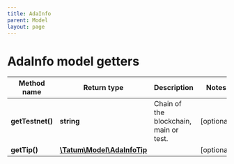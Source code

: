 ```yaml
---
title: AdaInfo
parent: Model
layout: page
---
```


# AdaInfo model getters

Method name | Return type | Description | Notes
------------ | ------------- | ------------- | -------------
**getTestnet()** | **string** | Chain of the blockchain, main or test. | [optional]
**getTip()** | [**\Tatum\Model\AdaInfoTip**](../AdaInfoTip) |  | [optional]

